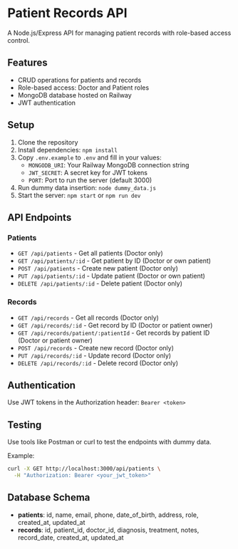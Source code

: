 # Patient Records API

A Node.js/Express API for managing patient records with role-based access control.

## Features

- CRUD operations for patients and records
- Role-based access: Doctor and Patient roles
- MongoDB database hosted on Railway
- JWT authentication

## Setup

1. Clone the repository
2. Install dependencies: `npm install`
3. Copy `.env.example` to `.env` and fill in your values:
   - `MONGODB_URI`: Your Railway MongoDB connection string
   - `JWT_SECRET`: A secret key for JWT tokens
   - `PORT`: Port to run the server (default 3000)
4. Run dummy data insertion: `node dummy_data.js`
5. Start the server: `npm start` or `npm run dev`

## API Endpoints

### Patients

- `GET /api/patients` - Get all patients (Doctor only)
- `GET /api/patients/:id` - Get patient by ID (Doctor or own patient)
- `POST /api/patients` - Create new patient (Doctor only)
- `PUT /api/patients/:id` - Update patient (Doctor or own patient)
- `DELETE /api/patients/:id` - Delete patient (Doctor only)

### Records

- `GET /api/records` - Get all records (Doctor only)
- `GET /api/records/:id` - Get record by ID (Doctor or patient owner)
- `GET /api/records/patient/:patientId` - Get records by patient ID (Doctor or patient owner)
- `POST /api/records` - Create new record (Doctor only)
- `PUT /api/records/:id` - Update record (Doctor only)
- `DELETE /api/records/:id` - Delete record (Doctor only)

## Authentication

Use JWT tokens in the Authorization header: `Bearer <token>`

## Testing

Use tools like Postman or curl to test the endpoints with dummy data.

Example:

```bash
curl -X GET http://localhost:3000/api/patients \
  -H "Authorization: Bearer <your_jwt_token>"
```

## Database Schema

- **patients**: id, name, email, phone, date_of_birth, address, role, created_at, updated_at
- **records**: id, patient_id, doctor_id, diagnosis, treatment, notes, record_date, created_at, updated_at
